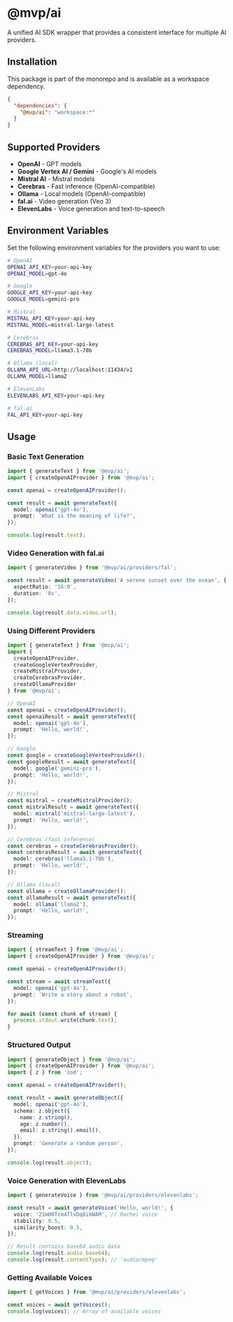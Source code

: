 # @mvp/ai

A unified AI SDK wrapper that provides a consistent interface for multiple AI providers.

## Installation

This package is part of the monorepo and is available as a workspace dependency.

```json
{
  "dependencies": {
    "@mvp/ai": "workspace:*"
  }
}
```

## Supported Providers

- **OpenAI** - GPT models
- **Google Vertex AI / Gemini** - Google's AI models
- **Mistral AI** - Mistral models
- **Cerebras** - Fast inference (OpenAI-compatible)
- **Ollama** - Local models (OpenAI-compatible)
- **fal.ai** - Video generation (Veo 3)
- **ElevenLabs** - Voice generation and text-to-speech

## Environment Variables

Set the following environment variables for the providers you want to use:

```bash
# OpenAI
OPENAI_API_KEY=your-api-key
OPENAI_MODEL=gpt-4o

# Google
GOOGLE_API_KEY=your-api-key
GOOGLE_MODEL=gemini-pro

# Mistral
MISTRAL_API_KEY=your-api-key
MISTRAL_MODEL=mistral-large-latest

# Cerebras
CEREBRAS_API_KEY=your-api-key
CEREBRAS_MODEL=llama3.1-70b

# Ollama (local)
OLLAMA_API_URL=http://localhost:11434/v1
OLLAMA_MODEL=llama2

# ElevenLabs
ELEVENLABS_API_KEY=your-api-key

# fal.ai
FAL_API_KEY=your-api-key
```

## Usage

### Basic Text Generation

```typescript
import { generateText } from '@mvp/ai';
import { createOpenAIProvider } from '@mvp/ai';

const openai = createOpenAIProvider();

const result = await generateText({
  model: openai('gpt-4o'),
  prompt: 'What is the meaning of life?',
});

console.log(result.text);
```

### Video Generation with fal.ai

```typescript
import { generateVideo } from '@mvp/ai/providers/fal';

const result = await generateVideo('A serene sunset over the ocean', {
  aspectRatio: '16:9',
  duration: '8s',
});

console.log(result.data.video.url);
```

### Using Different Providers

```typescript
import { generateText } from '@mvp/ai';
import { 
  createOpenAIProvider,
  createGoogleVertexProvider,
  createMistralProvider,
  createCerebrasProvider,
  createOllamaProvider 
} from '@mvp/ai';

// OpenAI
const openai = createOpenAIProvider();
const openaiResult = await generateText({
  model: openai('gpt-4o'),
  prompt: 'Hello, world!',
});

// Google
const google = createGoogleVertexProvider();
const googleResult = await generateText({
  model: google('gemini-pro'),
  prompt: 'Hello, world!',
});

// Mistral
const mistral = createMistralProvider();
const mistralResult = await generateText({
  model: mistral('mistral-large-latest'),
  prompt: 'Hello, world!',
});

// Cerebras (fast inference)
const cerebras = createCerebrasProvider();
const cerebrasResult = await generateText({
  model: cerebras('llama3.1-70b'),
  prompt: 'Hello, world!',
});

// Ollama (local)
const ollama = createOllamaProvider();
const ollamaResult = await generateText({
  model: ollama('llama2'),
  prompt: 'Hello, world!',
});
```

### Streaming

```typescript
import { streamText } from '@mvp/ai';
import { createOpenAIProvider } from '@mvp/ai';

const openai = createOpenAIProvider();

const stream = await streamText({
  model: openai('gpt-4o'),
  prompt: 'Write a story about a robot',
});

for await (const chunk of stream) {
  process.stdout.write(chunk.text);
}
```

### Structured Output

```typescript
import { generateObject } from '@mvp/ai';
import { createOpenAIProvider } from '@mvp/ai';
import { z } from 'zod';

const openai = createOpenAIProvider();

const result = await generateObject({
  model: openai('gpt-4o'),
  schema: z.object({
    name: z.string(),
    age: z.number(),
    email: z.string().email(),
  }),
  prompt: 'Generate a random person',
});

console.log(result.object);
```

### Voice Generation with ElevenLabs

```typescript
import { generateVoice } from '@mvp/ai/providers/elevenlabs';

const result = await generateVoice('Hello, world!', {
  voice: '21m00Tcm4TlvDq8ikWAM', // Rachel voice
  stability: 0.5,
  similarity_boost: 0.5,
});

// Result contains base64 audio data
console.log(result.audio_base64);
console.log(result.contentType); // 'audio/mpeg'
```

### Getting Available Voices

```typescript
import { getVoices } from '@mvp/ai/providers/elevenlabs';

const voices = await getVoices();
console.log(voices); // Array of available voices
```
